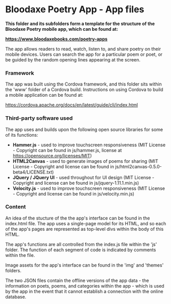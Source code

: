 # Bloodaxe Poetry App - App files



**This folder and its subfolders form a template for the structure of the Bloodaxe Poetry mobile app, which can be found at:**

**https://www.bloodaxebooks.com/poetry-apps**



The app allows readers to read, watch, listen to, and share poetry on their mobile devices. Users can search the app for a particular poem or poet, or be guided by the random opening lines appearing at the screen.



### Framework

The app was built using the Cordova framework, and this folder sits within the 'www' folder of a Cordova build. Instructions on using Cordova to build a mobile application can be found at: 

https://cordova.apache.org/docs/en/latest/guide/cli/index.html



### Third-party software used

The app uses and builds upon the following open source libraries for some of its functions:

- **Hammer.js** - used to improve touchscreen responsiveness (MIT License - Copyright can be found in js/hammer.js, license at https://opensource.org/licenses/MIT)
- **HTML2Canvas** - used to generate images of poems for sharing (MIT License - Copyright and license can be found in js/html2canvas-0.5.0-beta4/LICENSE.txt)
- **JQuery / JQuery UI** - used throughout for UI design (MIT License - Copyright and license can be found in js/jquery-1.11.1.min.js)
- **Velocity.js** - used to improve touchscreen responsiveness (MIT License - Copyright and license can be found in js/velocity.min.js)



### Content

An idea of the stucture of the the app's interface can be found in the index.html file. The app uses a single-page model for its HTML, and so each of the app's pages are represented as top-level divs within the body of this HTML. 

The app's functions are all controlled from the index.js file within the 'js' folder. The function of each segment of code is indicated by comments within the file. 

Image assets for the app's interface can be found in the 'img' and 'themes' folders. 

The two JSON files contain the offline versions of the app data - the information on poets, poems, and categories within the app - which is used by the app in the event that it cannot establish a connection with the online database.

